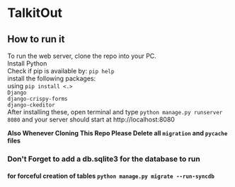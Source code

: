 # TalkitOut

## How to run it

To run the web server, clone the repo into your PC. </br>
Install Python </br>
Check if pip is available by: `pip help`</br>
install the following packages:</br>
using `pip install <.>` </br>
`Django`</br>
`django-crispy-forms`</br>
`django-ckeditor`</br>
After installing these, open terminal and type `python manage.py runserver 8080`  and your server should start at http://localhost:8080

**Also Whenever Cloning This Repo Please Delete all `migration` and `pycache `files**

### Don't Forget to add a db.sqlite3 for the database to run

#### for forceful creation of tables `python manage.py migrate --run-syncdb `
